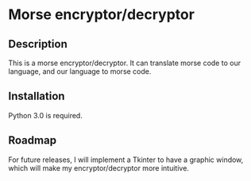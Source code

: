 # Morse encryptor/decryptor

## Description
This is a morse encryptor/decryptor. It can translate morse code to our language, and our language to morse code.

## Installation
Python 3.0 is required.

## Roadmap

For future releases, I will implement a Tkinter to have a graphic window, which will make my encryptor/decryptor more intuitive.
